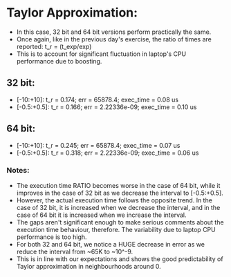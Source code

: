 # Taylor Approximation:

- In this case, 32 bit and 64 bit versions perform practically the same.
- Once again, like in the previous day's exercise, the ratio of times are reported: t\_r = (t\_exp/exp)
- This is to account for significant fluctuation in laptop's CPU performance due to boosting.

## 32 bit:
- [-10:+10]: t\_r = 0.174; err = 65878.4; exec\_time = 0.08 us
- [-0.5:+0.5]: t\_r = 0.166; err = 2.22336e-09; exec\_time = 0.10 us

## 64 bit:
- [-10:+10]: t\_r = 0.245; err = 65878.4; exec\_time = 0.07 us
- [-0.5:+0.5]: t\_r = 0.318; err = 2.22336e-09; exec\_time = 0.06 us

### Notes:

- The execution time RATIO becomes worse in the case of 64 bit, while it improves in the case of 32 bit as we decrease the interval to [-0.5:+0.5].
- However, the actual execution time follows the opposite trend. In the case of 32 bit, it is increased when we decrease the interval, and in the case of 64 bit it is increased when we increase the interval.
- The gaps aren't significant enough to make serious comments about the execution time behaviour, therefore. The variability due to laptop CPU performance is too high.
- For both 32 and 64 bit, we notice a HUGE decrease in error as we reduce the interval from ~65K to ~10^-9.
- This is in line with our expectations and shows the good predictability of Taylor approximation in neighbourhoods around 0.

